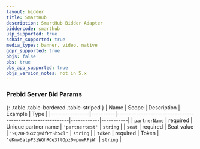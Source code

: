 ```yaml
---
layout: bidder
title: SmartHub
description: SmartHub Bidder Adapter
biddercode: smarthub
usp_supported: true
schain_supported: true
media_types: banner, video, native
gdpr_supported: true
pbjs: false
pbs: true
pbs_app_supported: true
pbjs_version_notes: not in 5.x
---
```


### Prebid Server Bid Params
{: .table .table-bordered .table-striped }
| Name           | Scope    | Description                                              | Example    | Type      |
|----------------|----------|----------------------------------------------------------|------------|-----------|
| `partnerName` | required | Unique partner name | `'partnertest'`        | `string` |
| `seat` | required | Seat value  | `'9Q20EdGxzgWdfPYShScl'`        | `string` |
| `token` | required | Token  | `'eKmw6alpP3zWQhRCe3flOpz0wpuwRFjW'`        | `string` |